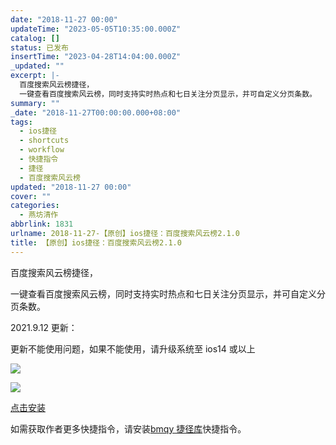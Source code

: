 ```yaml
---
date: "2018-11-27 00:00"
updateTime: "2023-05-05T10:35:00.000Z"
catalog: []
status: 已发布
insertTime: "2023-04-28T14:04:00.000Z"
_updated: ""
excerpt: |-
  百度搜索风云榜捷径，
  一键查看百度搜索风云榜，同时支持实时热点和七日关注分页显示，并可自定义分页条数。
summary: ""
_date: "2018-11-27T00:00:00.000+08:00"
tags:
  - ios捷径
  - shortcuts
  - workflow
  - 快捷指令
  - 捷径
  - 百度搜索风云榜
updated: "2018-11-27 00:00"
cover: ""
categories:
  - 燕坊清作
abbrlink: 1831
urlname: 2018-11-27-【原创】ios捷径：百度搜索风云榜2.1.0
title: 【原创】ios捷径：百度搜索风云榜2.1.0
---
```


百度搜索风云榜捷径，

一键查看百度搜索风云榜，同时支持实时热点和七日关注分页显示，并可自定义分页条数。

2021.9.12 更新：

更新不能使用问题，如果不能使用，请升级系统至 ios14 或以上

![](http://image.bmqy.net/wp-content/uploads/2018/11/img_1860.jpg)

![](http://image.bmqy.net/wp-content/uploads/2018/11/img_1861.jpg)

[点击安装](https://www.icloud.com/shortcuts/a30562cd90ab4e4aa3d5fda1ff0ffbf7)

如需获取作者更多快捷指令，请安装[bmqy 捷径库](https://www.icloud.com/shortcuts/064d72c6690a41b9b6d03f7e9084d022)快捷指令。
